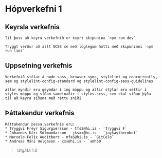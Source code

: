 # Hópverkefni 1
## Keyrsla verkefnis
    Til þess að keyra verkefnið er keyrt skipunina `npm run dev`

    Tryggt verður að allt SCSS sé með löglegum hætti með skipuninni `npm run lint`
## Uppsetning verkefnis
    Verkefnið stólar á node-sass, browser-sync, stylelint og concurrently, sem og stylelint-config-standard og stylelint-config-sass-guidelines 

    allar myndir eru geymdar í img möppu og allir stýlar eru settir í styles möppu og síðan sameinaðir í styles.scss, sem skal síðan þýða til að keyra síðuna með réttu sniði

## Þáttakendur verkefnis
    Þáttakendur þessa verkefnis eru: 
    * Tryggvi Freyr Sigurgiersson - tfs2@hi.is - `Tryggvi F`
    * Jóhannes Kári Sólmundarson - jksxx@hi.is - `jaykaytherobot`
    * Marcelo Felix Auditbert - mfa5@hi.is - `GitCelo`
    * Andreas Máni Helgason - xxx@hi.is - `amh50`

> Útgáfa 1.0
